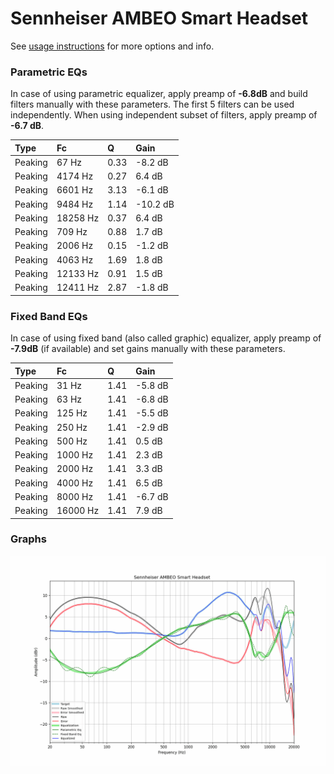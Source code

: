 # Sennheiser AMBEO Smart Headset
See [usage instructions](https://github.com/jaakkopasanen/AutoEq#usage) for more options and info.

### Parametric EQs
In case of using parametric equalizer, apply preamp of **-6.8dB** and build filters manually
with these parameters. The first 5 filters can be used independently.
When using independent subset of filters, apply preamp of **-6.7 dB**.

| Type    | Fc       |    Q | Gain     |
|:--------|:---------|:-----|:---------|
| Peaking | 67 Hz    | 0.33 | -8.2 dB  |
| Peaking | 4174 Hz  | 0.27 | 6.4 dB   |
| Peaking | 6601 Hz  | 3.13 | -6.1 dB  |
| Peaking | 9484 Hz  | 1.14 | -10.2 dB |
| Peaking | 18258 Hz | 0.37 | 6.4 dB   |
| Peaking | 709 Hz   | 0.88 | 1.7 dB   |
| Peaking | 2006 Hz  | 0.15 | -1.2 dB  |
| Peaking | 4063 Hz  | 1.69 | 1.8 dB   |
| Peaking | 12133 Hz | 0.91 | 1.5 dB   |
| Peaking | 12411 Hz | 2.87 | -1.8 dB  |

### Fixed Band EQs
In case of using fixed band (also called graphic) equalizer, apply preamp of **-7.9dB**
(if available) and set gains manually with these parameters.

| Type    | Fc       |    Q | Gain    |
|:--------|:---------|:-----|:--------|
| Peaking | 31 Hz    | 1.41 | -5.8 dB |
| Peaking | 63 Hz    | 1.41 | -6.8 dB |
| Peaking | 125 Hz   | 1.41 | -5.5 dB |
| Peaking | 250 Hz   | 1.41 | -2.9 dB |
| Peaking | 500 Hz   | 1.41 | 0.5 dB  |
| Peaking | 1000 Hz  | 1.41 | 2.3 dB  |
| Peaking | 2000 Hz  | 1.41 | 3.3 dB  |
| Peaking | 4000 Hz  | 1.41 | 6.5 dB  |
| Peaking | 8000 Hz  | 1.41 | -6.7 dB |
| Peaking | 16000 Hz | 1.41 | 7.9 dB  |

### Graphs
![](./Sennheiser%20AMBEO%20Smart%20Headset.png)